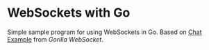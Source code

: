 # WebSockets with Go

Simple sample program for using WebSockets in Go. Based on
[Chat Example](https://github.com/gorilla/websocket/tree/master/examples/chat) from
*Gorilla WebSocket*.

